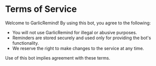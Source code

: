 # Terms of Service

Welcome to GarlicRemind! By using this bot, you agree to the following:

- You will not use GarlicRemind for illegal or abusive purposes.
- Reminders are stored securely and used only for providing the bot's functionality.
- We reserve the right to make changes to the service at any time.

Use of this bot implies agreement with these terms.
